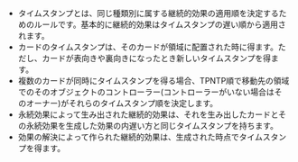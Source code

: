 * タイムスタンプとは、同じ種類別に属する継続的効果の適用順を決定するためのルールです。基本的に継続的効果はタイムスタンプの遅い順から適用されます。
* カードのタイムスタンプは、そのカードが領域に配置された時に得ます。ただし、カードが表向きや裏向きになったとき新しいタイムスタンプを得ます。
* 複数のカードが同時にタイムスタンプを得る場合、TPNTP順で移動先の領域でのそのオブジェクトのコントローラー(コントローラーがいない場合はそのオーナー)がそれらのタイムスタンプ順を決定します。
* 永続効果によって生み出された継続的効果は、それを生み出したカードとその永続効果を生成した効果の内遅い方と同じタイムスタンプを持ちます。
* 効果の解決によって作られた継続的効果は、生成された時点でタイムスタンプを得ます。
